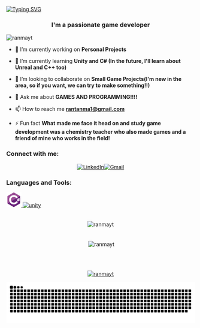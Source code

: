 [![Typing SVG](<https://readme-typing-svg.demolab.com?font=Play&vCenter=true&left=true&size=50&pause=1000&color=FFF&width=1000&height=65&lines=Ol%C3%A1+%2C+eu+me+chamo+Ranma+;Seja+Bem-Vindo(a)+!+👋>)](https://git.io/typing-svg)
<h3 align="center">I'm a passionate game developer</h3>

<p align="left"> <img src="https://komarev.com/ghpvc/?username=ranmayt&label=Profile%20views&color=0e75b6&style=flat" alt="ranmayt" /> </p>

- 🔭 I’m currently working on **Personal Projects**

- 🌱 I’m currently learning **Unity and C# (In the future, I'll learn about Unreal and C++ too)**

- 👯 I’m looking to collaborate on **Small Game Projects(I'm new in the area, so if you want, we can try to make something!!)**

- 💬 Ask me about **GAMES AND PROGRAMMING!!!!**

- 📫 How to reach me **rantanma1@gmail.com**

- ⚡ Fun fact **What made me face it head on and study game development was a chemistry teacher who also made games and a friend of mine who works in the field!**

<h3 align="left">Connect with me:</h3>
<p align="left" style="display:flex; justify-content:center;">

<a href="https://www.linkedin.com/in/guilherme-venancio-521b47260/" target="_blank">
<img src="https://img.shields.io/badge/linkedin-%231E77B5.svg?&style=for-the-badge&logo=linkedin&logoColor=white" alt="LinkedIn"  />
</a>
<a href="mailto:rantanma1@gmail.com" target="_blank" style="display:inline">
<img src="https://img.shields.io/badge/Gmail-D14836?style=for-the-badge&logo=gmail&logoColor=white" alt="Gmail"  />
</a>
</p>

<h3 align="left">Languages and Tools:</h3>
<p align="left"> <a href="https://www.w3schools.com/cs/" target="_blank" rel="noreferrer"> <img src="https://raw.githubusercontent.com/devicons/devicon/master/icons/csharp/csharp-original.svg" alt="csharp" width="40" height="40"/> </a> <a href="https://unity.com/" target="_blank" rel="noreferrer"> <img src="https://www.vectorlogo.zone/logos/unity3d/unity3d-icon.svg" alt="unity" width="40" height="40"/> </a> </p>

<div align="center">
<p><img style="padding-top:20px; padding-bottom:20px;" align="center" src="https://github-readme-stats.vercel.app/api/top-langs/?username=RanmaYT&theme=tokyonight&hide_border=false&include_all_commits=false&count_private=false&layout=compact" alt="ranmayt" /></p>

<p>&nbsp;<img align="center"  src="https://github-readme-stats.vercel.app/api?username=RanmaYT&theme=tokyonight&hide_border=false&include_all_commits=true&count_private=true" alt="ranmayt" /></p>

<br>
<br>

<p align="center"> <a href="https://github.com/ryo-ma/github-profile-trophy"><img src="https://github-profile-trophy.vercel.app/?username=ranmayt&theme=tokyonight&column=4row=2&margin-w=30&margin-h=20" alt="ranmayt" /></a> </p>

</div>

<div>

![image](https://raw.githubusercontent.com/platane/snk/output/github-contribution-grid-snake.svg)

</div>
